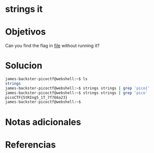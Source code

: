 # strings it
# Objetivos
Can you find the flag in [file](https://jupiter.challenges.picoctf.org/static/fae9ac5267cd6e44124e559b901df177/strings) without running it?

# Solucion
```bash
james-backster-picoctf@webshell:~$ ls
strings
james-backster-picoctf@webshell:~$ strings strings | grep 'pico{'
james-backster-picoctf@webshell:~$ strings strings | grep 'pico'
picoCTF{5tRIng5_1T_7f766a23}
james-backster-picoctf@webshell:~$ 
```

# Notas adicionales


# Referencias
